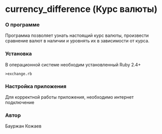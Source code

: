 # currency_difference (Курс валюты)

### О программе
Программа позволяет узнать настоящий курс валюты, произвести сравнение валют в наличии и уровнять их в зависимости от курса.
### Установка
В операционной системе необходим установленный Ruby 2.4+  
```
>exchange.rb
```
### Настройка приложения
Для корректной работы приложения, необходимо интернет подключение
### Автор
Бауржан Кожаев
